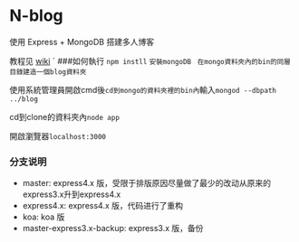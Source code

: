 N-blog
======

使用 Express + MongoDB 搭建多人博客  

教程见 [wiki](https://github.com/nswbmw/N-blog/wiki/_pages)
ˊ
###如何執行
`npm instll`
`安裝mongoDB ` 
`在mongo資料夾內的bin的同層目錄建造一個blog資料夾`

使用系統管理員開啟cmd後`cd到mongo的資料夾裡的bin內`輸入`mongod --dbpath ../blog`

cd到clone的資料夾內`node app`

開啟瀏覽器`localhost:3000`


### 分支说明

- master: express4.x 版，受限于排版原因尽量做了最少的改动从原来的express3.x升到express4.x
- express4.x: express4.x 版，代码进行了重构
- koa: koa 版
- master-express3.x-backup: express3.x 版，备份
